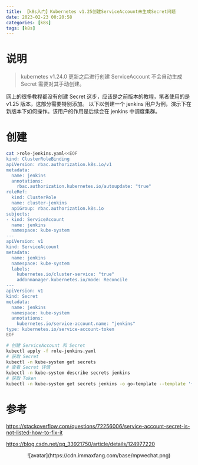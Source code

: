 ```yaml
---
title: 【k8s入门】Kubernetes v1.25创建ServiceAccount未生成Secret问题
date: 2023-02-23 00:20:58
categories: [k8s]
tags: [k8s]
---
```


# 说明

> kubernetes v1.24.0 更新之后进行创建 ServiceAccount 不会自动生成 Secret 需要对其手动创建。

网上的很多教程都没有创建 Secret 这步，应该是之前版本的教程，笔者使用的是 v1.25 版本，这部分需要特别添加。
以下以创建一个 jenkins 用户为例，演示下在新版本下如何操作。该用户的作用是后续会在 jenkins 中调度集群。

<!-- more -->

# 创建

```bash
cat >role-jenkins.yaml<<EOF
kind: ClusterRoleBinding
apiVersion: rbac.authorization.k8s.io/v1
metadata:
  name: jenkins
  annotations:
    rbac.authorization.kubernetes.io/autoupdate: "true"
roleRef:
  kind: ClusterRole
  name: cluster-jenkins
  apiGroup: rbac.authorization.k8s.io
subjects:
- kind: ServiceAccount
  name: jenkins
  namespace: kube-system
---
apiVersion: v1
kind: ServiceAccount
metadata:
  name: jenkins
  namespace: kube-system
  labels:
    kubernetes.io/cluster-service: "true"
    addonmanager.kubernetes.io/mode: Reconcile
---
apiVersion: v1
kind: Secret
metadata:
  name: jenkins
  namespace: kube-system
  annotations:
    kubernetes.io/service-account.name: "jenkins"
type: kubernetes.io/service-account-token
EOF
```

```bash
# 创建 ServiceAccount 和 Secret
kubectl apply -f role-jenkins.yaml
# 获取 Secret
kubectl -n kube-system get secrets
# 查看 Secret 详情
kubectl -n kube-system describe secrets jenkins
# 获取 Token
kubectl -n kube-system get secrets jenkins -o go-template --template '{{index .data "token"}}' | base64 --decode
```

# 参考

https://stackoverflow.com/questions/72256006/service-account-secret-is-not-listed-how-to-fix-it

https://blog.csdn.net/qq_33921750/article/details/124977220

<center>![avatar](https://cdn.immaxfang.com/base/mpwechat.png)</center>